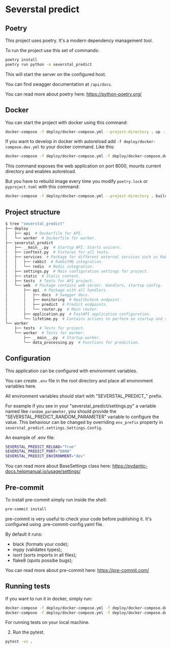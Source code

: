 # Severstal predict


## Poetry

This project uses poetry. It's a modern dependency management
tool.

To run the project use this set of commands:

```bash
poetry install
poetry run python -m severstal_predict
```

This will start the server on the configured host.

You can find swagger documentation at `/api/docs`.

You can read more about poetry here: https://python-poetry.org/

## Docker

You can start the project with docker using this command:

```bash
docker-compose -f deploy/docker-compose.yml --project-directory . up --build
```

If you want to develop in docker with autoreload add `-f deploy/docker-compose.dev.yml` to your docker command.
Like this:

```bash
docker-compose -f deploy/docker-compose.yml -f deploy/docker-compose.dev.yml --project-directory . up --build
```

This command exposes the web application on port 8000, mounts current directory and enables autoreload.

But you have to rebuild image every time you modify `poetry.lock` or `pyproject.toml` with this command:

```bash
docker-compose -f deploy/docker-compose.yml --project-directory . build
```

## Project structure

```bash
$ tree "severstal_predict"
├── deploy
│   ├── api  # Dockerfile for API.
│   └── worker  # Dockerfile for worker.
├── severstal_predict
│   ├── __main__.py  # Startup API. Starts uvicorn.
│   ├── conftest.py  # Fixtures for all tests.
│   ├── services  # Package for different external services such as RabbitMQ or Redis etc.
│   │   ├── rabbit  # RabbitMQ integration.
│   │   └── redis  # Redis integration.
│   ├── settings.py  # Main configuration settings for project.
│   ├── static  # Static content.
│   ├── tests  # Tests for API project.
│   └── web  # Package contains web server. Handlers, startup config.
│       ├── api  # Package with all handlers.
│       │   ├── docs  # Swagger docs.
│       │   ├── monitoring  # Healthcheck endpoint.
│       │   ├── predict  # Predict endpoints.
│       │   └── router.py  # Main router.
│       ├── application.py  # FastAPI application configuration.
│       └── lifetime.py  # Contains actions to perform on startup and shutdown.
└── worker
    ├── tests  # Tests for project.
    └── worker  # Tests for worker.
        ├── __main__.py  # Startup worker.
        └── data_processing.py  # Functions for prediction.
```

## Configuration

This application can be configured with environment variables.

You can create `.env` file in the root directory and place all
environment variables here.

All environment variables should start with "SEVERSTAL_PREDICT_" prefix.

For example if you see in your "severstal_predict/settings.py" a variable named like
`random_parameter`, you should provide the "SEVERSTAL_PREDICT_RANDOM_PARAMETER"
variable to configure the value. This behaviour can be changed by overriding `env_prefix` property
in `severstal_predict.settings.Settings.Config`.

An example of .env file:
```bash
SEVERSTAL_PREDICT_RELOAD="True"
SEVERSTAL_PREDICT_PORT="8000"
SEVERSTAL_PREDICT_ENVIRONMENT="dev"
```

You can read more about BaseSettings class here: https://pydantic-docs.helpmanual.io/usage/settings/

## Pre-commit

To install pre-commit simply run inside the shell:
```bash
pre-commit install
```

pre-commit is very useful to check your code before publishing it.
It's configured using .pre-commit-config.yaml file.

By default it runs:
* black (formats your code);
* mypy (validates types);
* isort (sorts imports in all files);
* flake8 (spots possibe bugs);


You can read more about pre-commit here: https://pre-commit.com/


## Running tests

If you want to run it in docker, simply run:

```bash
docker-compose -f deploy/docker-compose.yml -f deploy/docker-compose.dev.yml --project-directory . run --build --rm api pytest -vv .
docker-compose -f deploy/docker-compose.yml -f deploy/docker-compose.dev.yml --project-directory . down
```

For running tests on your local machine.


2. Run the pytest.
```bash
pytest -vv .
```
